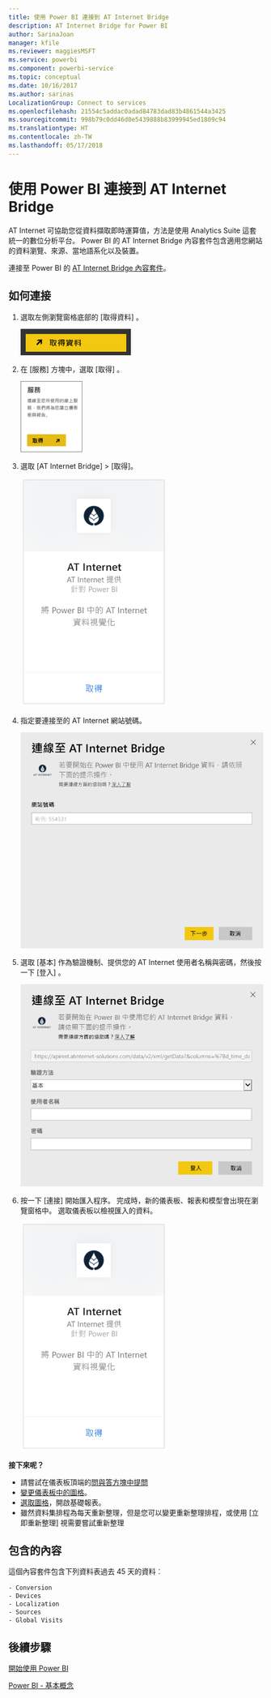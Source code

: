 ```yaml
---
title: 使用 Power BI 連接到 AT Internet Bridge
description: AT Internet Bridge for Power BI
author: SarinaJoan
manager: kfile
ms.reviewer: maggiesMSFT
ms.service: powerbi
ms.component: powerbi-service
ms.topic: conceptual
ms.date: 10/16/2017
ms.author: sarinas
LocalizationGroup: Connect to services
ms.openlocfilehash: 21554c5addac0adad84783dad83b4861544a3425
ms.sourcegitcommit: 998b79c0dd46d0e5439888b83999945ed1809c94
ms.translationtype: HT
ms.contentlocale: zh-TW
ms.lasthandoff: 05/17/2018
---
```

# <a name="connect-to-at-internet-bridge-with-power-bi"></a>使用 Power BI 連接到 AT Internet Bridge
AT Internet 可協助您從資料擷取即時運算值，方法是使用 Analytics Suite 這套統一的數位分析平台。 Power BI 的 AT Internet Bridge 內容套件包含適用您網站的資料瀏覽、來源、當地語系化以及裝置。

連接至 Power BI 的 [AT Internet Bridge 內容套件](https://app.powerbi.com/getdata/services/at-internet-bridge)。

## <a name="how-to-connect"></a>如何連接
1. 選取左側瀏覽窗格底部的 [取得資料]  。
   
   ![](media/service-connect-to-at-internet/pbi_getdata.png) 
2. 在 [服務]  方塊中，選取 [取得] 。
   
   ![](media/service-connect-to-at-internet/pbi_getservices.png) 
3. 選取 [AT Internet Bridge] \> [取得]。
   
   ![](media/service-connect-to-at-internet/atinternet.png)
4. 指定要連接至的 AT Internet 網站號碼。
   
   ![](media/service-connect-to-at-internet/params.png)
5. 選取 [基本]  作為驗證機制、提供您的 AT Internet 使用者名稱與密碼，然後按一下 [登入] 。
   
   ![](media/service-connect-to-at-internet/creds.png)
6. 按一下 [連接]  開始匯入程序。 完成時，新的儀表板、報表和模型會出現在瀏覽窗格中。 選取儀表板以檢視匯入的資料。
   
    ![](media/service-connect-to-at-internet/atinternet.png)

**接下來呢？**

* 請嘗試在儀表板頂端的[問與答方塊中提問](power-bi-q-and-a.md)
* [變更儀表板中的圖格](service-dashboard-edit-tile.md)。
* [選取圖格](service-dashboard-tiles.md)，開啟基礎報表。
* 雖然資料集排程為每天重新整理，但是您可以變更重新整理排程，或使用 [立即重新整理] 視需要嘗試重新整理

## <a name="whats-included"></a>包含的內容
這個內容套件包含下列資料表過去 45 天的資料︰  

    - Conversion  
    - Devices  
    - Localization  
    - Sources  
    - Global Visits  

## <a name="next-steps"></a>後續步驟
[開始使用 Power BI](service-get-started.md)

[Power BI - 基本概念](service-basic-concepts.md)

